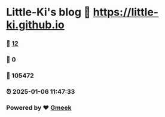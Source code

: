 # Little-Ki's blog :link: https://little-ki.github.io 
### :page_facing_up: [12](https://little-ki.github.io/tag.html) 
### :speech_balloon: 0 
### :hibiscus: 105472 
### :alarm_clock: 2025-01-06 11:47:33 
### Powered by :heart: [Gmeek](https://github.com/Meekdai/Gmeek)

